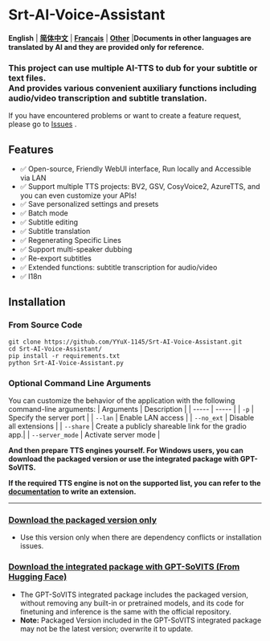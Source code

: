 # Srt-AI-Voice-Assistant
**English** | [**简体中文**](./docs/zh_CN/README.md) | [**Français**](./docs/fr_FR/README.md) | [**Other**](./docs/) |**Documents in other languages are translated by AI and they are provided only for reference.**
### This project can use multiple AI-TTS to dub for your subtitle or text files.<br>And provides various convenient auxiliary functions including audio/video transcription and subtitle translation.
If you have encountered problems or want to create a feature request, please go to [Issues](https://github.com/YYuX-1145/Srt-AI-Voice-Assistant/issues) . 
## Features
- ✅ Open-source, Friendly WebUI interface, Run locally and Accessible via LAN
- ✅ Support multiple TTS projects: BV2, GSV, CosyVoice2, AzureTTS, and you can even customize your APIs!
- ✅ Save personalized settings and presets
- ✅ Batch mode
- ✅ Subtitle editing
- ✅ Subtitle translation
- ✅ Regenerating Specific Lines
- ✅ Support multi-speaker dubbing
- ✅ Re-export subtitles
- ✅ Extended functions: subtitle transcription for audio/video
- ✅ I18n

## Installation
### From Source Code
```
git clone https://github.com/YYuX-1145/Srt-AI-Voice-Assistant.git
cd Srt-AI-Voice-Assistant/
pip install -r requirements.txt
python Srt-AI-Voice-Assistant.py
```
### Optional Command Line Arguments
You can customize the behavior of the application with the following command-line arguments:
|   Arguments       |     Description           |
|   -----           |       -----               |
| `-p`              | Specify the server port   |
| `--lan`           | Enable LAN access         |
| `--no_ext`        | Disable all extensions    |
| `--share`         | Create a publicly shareable link for the gradio app.|
| `--server_mode`   | Activate server mode     |

**And then prepare TTS engines yourself. For Windows users, you can download the packaged version or use the integrated package with GPT-SoVITS.**

**If the required TTS engine is not on the supported list, you can refer to the [documentation](/docs/en_US/extension_dev.md) to write an extension.**

---

### [Download the packaged version only](https://github.com/YYuX-1145/Srt-AI-Voice-Assistant/releases)
* Use this version only when there are dependency conflicts or installation issues.

### [Download the integrated package with GPT-SoVITS (From Hugging Face)](https://huggingface.co/YYuX/GPT-SoVITS-SAVA-windows-package/tree/main)
* The GPT-SoVITS integrated package includes the packaged version, without removing any built-in or pretrained models, and its code for finetuning and inference is the same with the official repository.
* **Note:** Packaged Version included in the GPT-SoVITS integrated package may not be the latest version; overwrite it to update.